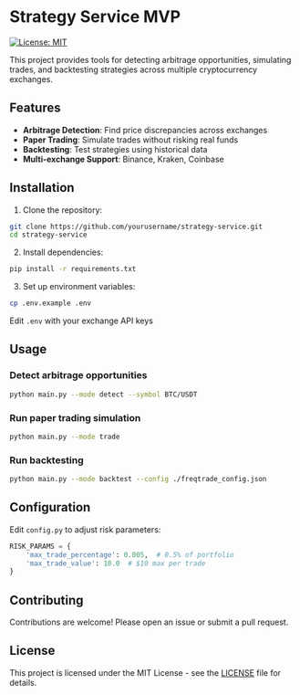 # Strategy Service MVP

[![License: MIT](https://img.shields.io/badge/License-MIT-yellow.svg)](https://opensource.org/licenses/MIT)

This project provides tools for detecting arbitrage opportunities, simulating trades, and backtesting strategies across multiple cryptocurrency exchanges.

## Features

- **Arbitrage Detection**: Find price discrepancies across exchanges
- **Paper Trading**: Simulate trades without risking real funds
- **Backtesting**: Test strategies using historical data
- **Multi-exchange Support**: Binance, Kraken, Coinbase

## Installation

1. Clone the repository:
```bash
git clone https://github.com/yourusername/strategy-service.git
cd strategy-service
```

2. Install dependencies:
```bash
pip install -r requirements.txt
```

3. Set up environment variables:
```bash
cp .env.example .env
```
Edit `.env` with your exchange API keys

## Usage

### Detect arbitrage opportunities
```bash
python main.py --mode detect --symbol BTC/USDT
```

### Run paper trading simulation
```bash
python main.py --mode trade
```

### Run backtesting
```bash
python main.py --mode backtest --config ./freqtrade_config.json
```

## Configuration
Edit `config.py` to adjust risk parameters:
```python
RISK_PARAMS = {
    'max_trade_percentage': 0.005,  # 0.5% of portfolio
    'max_trade_value': 10.0  # $10 max per trade
}
```

## Contributing
Contributions are welcome! Please open an issue or submit a pull request.

## License
This project is licensed under the MIT License - see the [LICENSE](LICENSE) file for details.